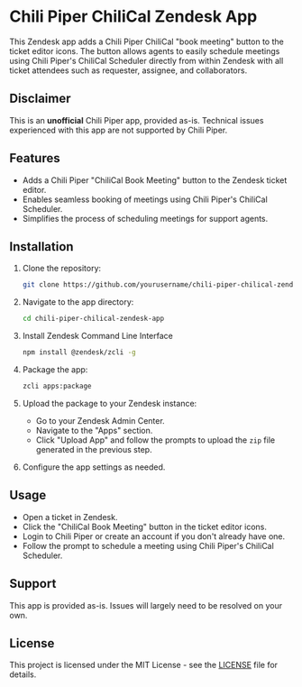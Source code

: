 # Chili Piper ChiliCal Zendesk App

This Zendesk app adds a Chili Piper ChiliCal "book meeting" button to the ticket editor icons. The button allows agents to easily schedule meetings using Chili Piper's ChiliCal Scheduler directly from within Zendesk with all ticket attendees such as requester, assignee, and collaborators. 

## Disclaimer

This is an **unofficial** Chili Piper app, provided as-is. Technical issues experienced with this app are not supported by Chili Piper. 

## Features

- Adds a Chili Piper "ChiliCal Book Meeting" button to the Zendesk ticket editor.
- Enables seamless booking of meetings using Chili Piper's ChiliCal Scheduler.
- Simplifies the process of scheduling meetings for support agents.

## Installation

1. Clone the repository:
    ```sh
    git clone https://github.com/yourusername/chili-piper-chilical-zendesk-app.git
    ```

2. Navigate to the app directory:
    ```sh
    cd chili-piper-chilical-zendesk-app
    ```

3. Install Zendesk Command Line Interface
    ```sh
    npm install @zendesk/zcli -g
    ```

4. Package the app:
    ```sh
    zcli apps:package
    ```

5. Upload the package to your Zendesk instance:
    - Go to your Zendesk Admin Center.
    - Navigate to the "Apps" section.
    - Click "Upload App" and follow the prompts to upload the `zip` file generated in the previous step.

6. Configure the app settings as needed.

## Usage

- Open a ticket in Zendesk.
- Click the "ChiliCal Book Meeting" button in the ticket editor icons.
- Login to Chili Piper or create an account if you don't already have one.
- Follow the prompt to schedule a meeting using Chili Piper's ChiliCal Scheduler.

## Support

This app is provided as-is. Issues will largely need to be resolved on your own.

## License

This project is licensed under the MIT License - see the [LICENSE](LICENSE) file for details.
